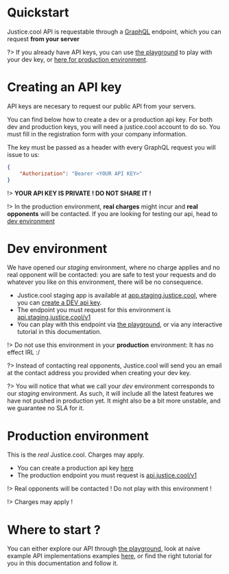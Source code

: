 # Quickstart

Justice.cool API is requestable through a [GraphQL](/general/graphql.md) endpoint, which you can request **from your server**



?> If you already have API keys, you can use [the playground](/playground.md) to play with your dev key, or [here for production environment](https://api.justice.cool/v1).

# Creating an API key

API keys are necesary to request our public API from your servers.

You can find below how to create a dev or a production api key.
For both dev and production keys, you will need a justice.cool account to do so.
You must fill in the registration form with your company information.

The key must be passed as a header with every GraphQL request you will issue to us:

```json
{
    "Authorization": "Bearer <YOUR API KEY>"
}
```


!> **YOUR API KEY IS PRIVATE ! DO NOT SHARE IT !**

!> In the production environment, **real charges** might incur and **real opponents** will be contacted. If you are looking for testing our api, head to [dev environment](#dev-environment)


# Dev environment

We have opened our *staging* environment, where no charge applies and no real opponent will be contacted: you are safe to test your requests and do whatever you like on this environment, there will be no consequence.


- Justice.cool staging app is available at [app.staging.justice.cool](https://app.staging.justice.cool/), where you can [create a DEV api key](https://app.staging.justice.cool/dev/api).
- The endpoint you must request for this environment is [api.staging.justice.cool/v1](https://api.staging.justice.cool/v1)
- You can play with this endpoint via [the playground](/playground.md), or via any interactive tutorial in this documentation.

!> Do not use this environment in your **production** environment: It has no effect IRL :/

?> Instead of contacting real opponents, Justice.cool will send you an email at the contact address you provided when creating your dev key.

?> You will notice that what we call your *dev* environment corresponds to our *staging* environment. As such, it will include all the latest features we have not pushed in production yet. It might also be a bit more unstable, and we guarantee no SLA for it.


# Production environment

This is the *real* Justice.cool. Charges may apply.

- You can create a production api key [here](https://app.justice.cool/dev/api)
- The production endpoint you must request is [api.justice.cool/v1](https://api.justice.cool/v1)

!> Real opponents will be contacted ! Do not play with this environment !

!> Charges may apply !


# Where to start ?

You can either explore our API through [the playground](/playground.md),
look at naive example API implementations examples [here](https://gitlab.com/justice.cool/autoresponders/tree/master/src/auto-reponders),
or find the right tutorial for you in this documentation and follow it.
